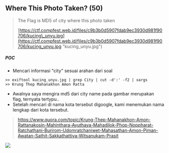## Where This Photo Taken? \(50\)

> The Flag is MD5 of city where this photo taken
>
> [https://ctf.compfest.web.id/files/c9b3b0d5907fdab9ec3930d981f90706/kucing\_unyu.jpg](https://ctf.compfest.web.id/files/c9b3b0d5907fdab9ec3930d981f90706/kucing_unyu.jpg "kucing\_unyu.jpg")

##### POC

* Mencari informasi "city" sesuai arahan dari soal

```
>> exiftool kucing_unyu.jpg | grep City | cut -d':' -f2 | xargs
>> Krung Thep Mahanakhon Amon Ratta
```

* Awalnya saya mengira md5 dari city name pada gambar merupakan flag, ternyata tertypu.. 
* Setelah mencari di nama kota tersebut digoogle, kami menemukan nama lengkap dari kota tersebut.

> https://www.quora.com/topic/Krung-Thep-Mahanakhon-Amon-Rattanakosin-Mahinthara-Ayuthaya-Mahadilok-Phop-Noppharat-Ratchathani-Burirom-Udomratchaniwet-Mahasathan-Amon-Piman-Awatan-Sathit-Sakkathattiya-Witsanukam-Prasit

![](https://user-images.githubusercontent.com/13828056/42501559-296dcbe4-845e-11e8-8a56-5894208ed6c5.jpg)




